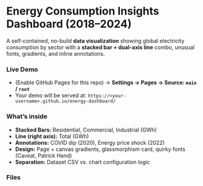 # Energy Consumption Insights Dashboard (2018–2024)

A self-contained, no-build **data visualization** showing global electricity consumption by sector with a **stacked bar + dual-axis line** combo, unusual fonts, gradients, and inline annotations.

### Live Demo
- (Enable GitHub Pages for this repo) → **Settings → Pages → Source: `main` / `root`**  
- Your demo will be served at: `https://<your-username>.github.io/energy-dashboard/`

### What’s inside
- **Stacked Bars:** Residential, Commercial, Industrial (GWh)
- **Line (right axis):** Total (GWh)
- **Annotations:** COVID dip (2020), Energy price shock (2022)
- **Design:** Page + canvas gradients, glassmorphism card, quirky fonts (Caveat, Patrick Hand)
- **Separation:** Dataset CSV vs. chart configuration logic

### Files
